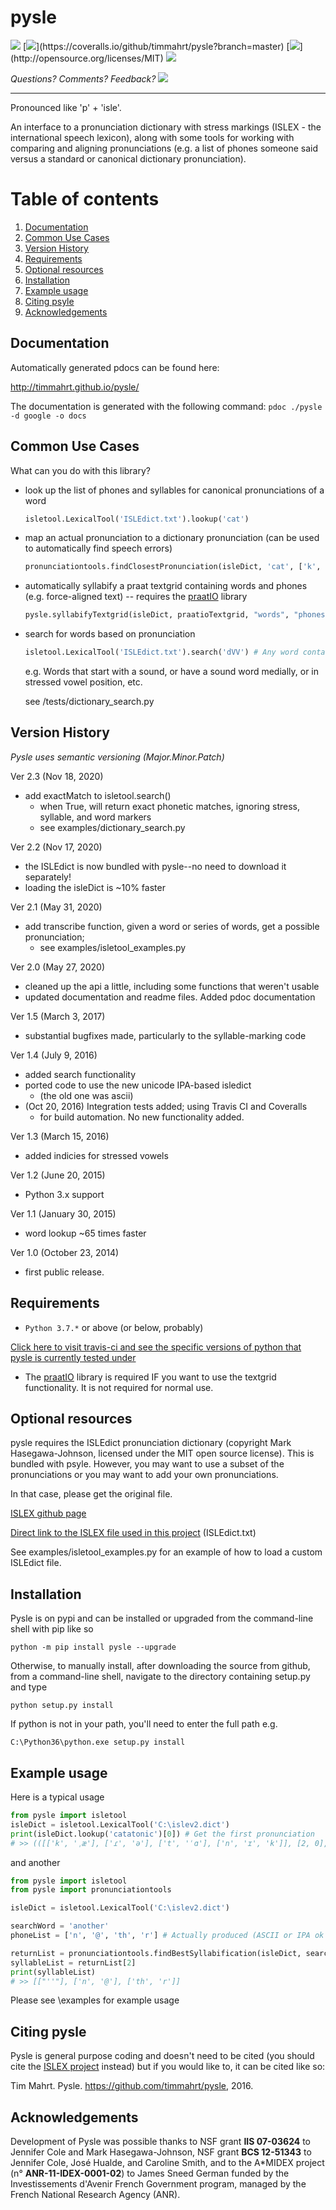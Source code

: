 
# pysle

[![](https://travis-ci.org/timmahrt/pysle.svg?branch=master)](https://travis-ci.org/timmahrt/pysle) [![](https://coveralls.io/repos/github/timmahrt/pysle/badge.svg?)](https://coveralls.io/github/timmahrt/pysle?branch=master) [![](https://img.shields.io/badge/license-MIT-blue.svg?)](http://opensource.org/licenses/MIT) [![](https://img.shields.io/pypi/v/pysle.svg)](https://pypi.org/project/pysle/)

*Questions?  Comments?  Feedback? [![](https://badges.gitter.im/pysle/Lobby.svg)](https://gitter.im/pysle/Lobby?utm_source=badge&utm_medium=badge&utm_campaign=pr-badge&utm_content=badge)*

-----

Pronounced like 'p' + 'isle'.

An interface to a pronunciation dictionary with stress markings
(ISLEX - the international speech lexicon),
along with some tools for working with comparing and aligning
pronunciations (e.g. a list of phones someone said versus a standard or
canonical dictionary pronunciation).


# Table of contents
1. [Documentation](#documentation)
2. [Common Use Cases](#common-use-cases)
3. [Version History](#version-history)
4. [Requirements](#requirements)
5. [Optional resources](#optional-resources)
6. [Installation](#installation)
7. [Example usage](#example-usage)
8. [Citing psyle](#citing-pysle)
9. [Acknowledgements](#acknowledgements)


## Documentation

Automatically generated pdocs can be found here:

http://timmahrt.github.io/pysle/

The documentation is generated with the following command:
`pdoc ./pysle -d google -o docs`

## Common Use Cases


What can you do with this library?

- look up the list of phones and syllables for canonical pronunciations
  of a word
    ```python
    isletool.LexicalTool('ISLEdict.txt').lookup('cat')
    ```

- map an actual pronunciation to a dictionary pronunciation (can be used
  to automatically find speech errors)
    ```python
    pronunciationtools.findClosestPronunciation(isleDict, 'cat', ['k', 'æ',])
    ```

- automatically syllabify a praat textgrid containing words and phones
  (e.g. force-aligned text) -- requires the
  [praatIO](<https://github.com/timmahrt/praatIO>) library
    ```python
    pysle.syllabifyTextgrid(isleDict, praatioTextgrid, "words", "phones")
    ```

- search for words based on pronunciation
    ```python
    isletool.LexicalTool('ISLEdict.txt').search('dVV') # Any word containing a 'd' followed by two vowels
    ```

    e.g. Words that start with a sound, or have a sound word medially, or
    in stressed vowel position, etc.

    see /tests/dictionary_search.py

## Version History

*Pysle uses semantic versioning (Major.Minor.Patch)*

Ver 2.3 (Nov 18, 2020)
- add exactMatch to isletool.search()
    - when True, will return exact phonetic matches, ignoring stress, syllable, and word markers
    - see examples/dictionary_search.py

Ver 2.2 (Nov 17, 2020)
- the ISLEdict is now bundled with pysle--no need to download it separately!
- loading the isleDict is ~10% faster

Ver 2.1 (May 31, 2020)
- add transcribe function, given a word or series of words, get a possible pronunciation;
    - see examples/isletool_examples.py

Ver 2.0 (May 27, 2020)
- cleaned up the api a little, including some functions that weren't usable
- updated documentation and readme files.  Added pdoc documentation

Ver 1.5 (March 3, 2017)
- substantial bugfixes made, particularly to the syllable-marking code

Ver 1.4 (July 9, 2016)
- added search functionality
- ported code to use the new unicode IPA-based isledict
    - (the old one was ascii)
- (Oct 20, 2016) Integration tests added; using Travis CI and Coveralls
    - for build automation.  No new functionality added.

Ver 1.3 (March 15, 2016)
- added indicies for stressed vowels

Ver 1.2 (June 20, 2015)
- Python 3.x support

Ver 1.1 (January 30, 2015)
- word lookup ~65 times faster

Ver 1.0 (October 23, 2014)
- first public release.


## Requirements

- ``Python 3.7.*`` or above (or below, probably)

[Click here to visit travis-ci and see the specific versions of python that pysle is currently tested under](<https://travis-ci.org/timmahrt/pysle>)

- The [praatIO](<https://github.com/timmahrt/praatIO>) library is required IF 
  you want to use the textgrid functionality.  It is not required 
  for normal use.


## Optional resources


pysle requires the ISLEdict pronunciation dictionary
(copyright Mark Hasegawa-Johnson, licensed under the MIT open source license).
This is bundled with psyle.  However, you may want to use a subset of the pronunciations
or you may want to add your own pronunciations.

In that case, please get the original file.

  [ISLEX github page](<https://github.com/uiuc-sst/g2ps>)

  [Direct link to the ISLEX file used in this project](<https://raw.githubusercontent.com/uiuc-sst/g2ps/master/English/ISLEdict.txt>) (ISLEdict.txt)

See examples/isletool_examples.py for an example of how to load a custom ISLEdict file.


## Installation

Pysle is on pypi and can be installed or upgraded from the command-line shell with pip like so

    python -m pip install pysle --upgrade

Otherwise, to manually install, after downloading the source from github, from a command-line shell, navigate to the directory containing setup.py and type

    python setup.py install

If python is not in your path, you'll need to enter the full path e.g.

    C:\Python36\python.exe setup.py install

	
## Example usage


Here is a typical usage

```python
from pysle import isletool
isleDict = isletool.LexicalTool('C:\islev2.dict')
print(isleDict.lookup('catatonic')[0]) # Get the first pronunciation
# >> (([['k', 'ˌæ'], ['ɾ', 'ə'], ['t', 'ˈɑ'], ['n', 'ɪ', 'k']], [2, 0], [1, 1]),)
```

and another

```python
from pysle import isletool
from pysle import pronunciationtools

isleDict = isletool.LexicalTool('C:\islev2.dict')

searchWord = 'another'
phoneList = ['n', '@', 'th', 'r'] # Actually produced (ASCII or IPA ok here)

returnList = pronunciationtools.findBestSyllabification(isleDict, searchWord, phoneList)
syllableList = returnList[2]
print(syllableList)
# >> [["''"], ['n', '@'], ['th', 'r']]
```

Please see \\examples for example usage


## Citing pysle


Pysle is general purpose coding and doesn't need to be cited
(you should cite the
[ISLEX project](<http://www.isle.illinois.edu/speech_web_lg/data/g2ps/>)
instead) but if you would like to, it can be cited like so:

Tim Mahrt. Pysle. https://github.com/timmahrt/pysle, 2016.


## Acknowledgements


Development of Pysle was possible thanks to NSF grant **IIS 07-03624**
to Jennifer Cole and Mark Hasegawa-Johnson, NSF grant **BCS 12-51343**
to Jennifer Cole, José Hualde, and Caroline Smith, and
to the A*MIDEX project (n° **ANR-11-IDEX-0001-02**) to James Sneed German
funded by the Investissements d'Avenir French Government program, managed
by the French National Research Agency (ANR).
